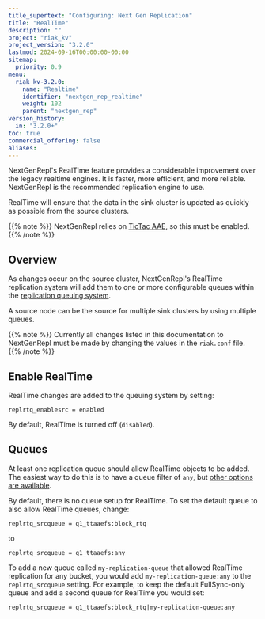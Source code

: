```yaml
---
title_supertext: "Configuring: Next Gen Replication"
title: "RealTime"
description: ""
project: "riak_kv"
project_version: "3.2.0"
lastmod: 2024-09-16T00:00:00-00:00
sitemap:
  priority: 0.9
menu:
  riak_kv-3.2.0:
    name: "Realtime"
    identifier: "nextgen_rep_realtime"
    weight: 102
    parent: "nextgen_rep"
version_history:
  in: "3.2.0+"
toc: true
commercial_offering: false
aliases:
---
```


[configure tictacaae]: ../../active-anti-entropy/tictac-aae/
[configure nextgenrepl fullsync]: ../fullsync/
[configure nextgenrepl realtime]: ../realtime/
[configure nextgenrepl queuing]: ../queuing/
[configure nextgenrepl queue filters]: ../queuing/#queue-filters

NextGenRepl's RealTime feature provides a considerable improvement over the legacy realtime engines. It is faster, more efficient, and more reliable. NextGenRepl is the recommended replication engine to use.

RealTime will ensure that the data in the sink cluster is updated as quickly as possible from the source clusters.

{{% note %}}
NextGenRepl relies on [TicTac AAE](../../active-anti-entropy/tictac-aae/), so this must be enabled.
{{% /note %}}

## Overview

As changes occur on the source cluster, NextGenRepl's RealTime replication system will add them to one or more configurable queues within the [replication queuing system][configure nextgenrepl queuing]. 

A source node can be the source for multiple sink clusters by using multiple queues. 

{{% note %}}
Currently all changes listed in this documentation to NextGenRepl must be made by changing the values in the `riak.conf` file.
{{% /note %}}

## Enable RealTime

RealTime changes are added to the queuing system by setting:

```
replrtq_enablesrc = enabled
```

By default, RealTime is turned off (`disabled`).

## Queues

At least one replication queue should allow RealTime objects to be added. The easiest way to do this is to have a queue filter of `any`, but [other options are available][configure nextgenrepl queue filters].

By default, there is no queue setup for RealTime. To set the default queue to also allow RealTime queues, change:

```
replrtq_srcqueue = q1_ttaaefs:block_rtq
```

to 

```
replrtq_srcqueue = q1_ttaaefs:any
```

To add a new queue called `my-replication-queue` that allowed RealTime replication for any bucket, you would add `my-replication-queue:any` to the `replrtq_srcqueue` setting. For example, to keep the default FullSync-only queue and add a second queue for RealTime you would set:

```
replrtq_srcqueue = q1_ttaaefs:block_rtq|my-replication-queue:any
```
